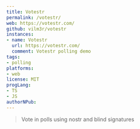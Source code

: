 ```yaml
---
title: Votestr
permalink: /votestr/
web: https://votestr.com/
github: vilm3r/votestr
instances:
- name: Votestr
  url: https://votestr.com/
  comment: Votestr polling demo 
tags:
- polling
platforms:
- web
license: MIT
progLang:
- TS
- JS
authorNPub:
---
```


> Vote in polls using nostr and blind signatures
